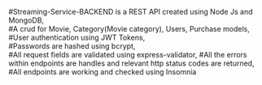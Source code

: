 #Streaming-Service-BACKEND is a REST API created using Node Js and MongoDB,<br />
#A crud for Movie, Category(Movie category), Users, Purchase models,<br />
#User authentication using JWT Tokens,<br />
#Passwords are hashed using bcrypt,<br />
#All request fields are validated using express-validator,
#All the errors within endpoints are handles and relevant http status codes are returned,
#All endpoints are working and checked using Insomnia

